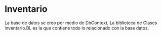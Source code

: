 # Inventario

La base de datos se creo por medio de DbContext, La biblioteca de Clases Inventario.BL es la que contiene todo lo relacionado con la base datos.

